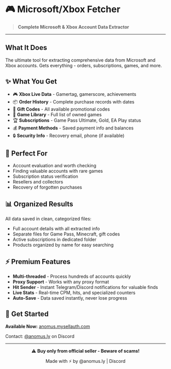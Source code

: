 # 🎮 Microsoft/Xbox Fetcher

> **Complete Microsoft & Xbox Account Data Extractor**

---

## What It Does

The ultimate tool for extracting comprehensive data from Microsoft and Xbox accounts. Gets everything - orders, subscriptions, games, and more.

## ✨ What You Get

- 🎮 **Xbox Live Data** - Gamertag, gamerscore, achievements
- 📦 **Order History** - Complete purchase records with dates
- 🎁 **Gift Codes** - All available promotional codes
- 💎 **Game Library** - Full list of owned games
- 🏆 **Subscriptions** - Game Pass Ultimate, Gold, EA Play status
- 💰 **Payment Methods** - Saved payment info and balances
- 🔒 **Security Info** - Recovery email, phone (if available)

## 🎯 Perfect For

- Account evaluation and worth checking
- Finding valuable accounts with rare games
- Subscription status verification
- Resellers and collectors
- Recovery of forgotten purchases

## 📊 Organized Results

All data saved in clean, categorized files:
- Full account details with all extracted info
- Separate files for Game Pass, Minecraft, gift codes
- Active subscriptions in dedicated folder
- Products organized by name for easy searching

## ⚡ Premium Features

- **Multi-threaded** - Process hundreds of accounts quickly
- **Proxy Support** - Works with any proxy format
- **Hit Sender** - Instant Telegram/Discord notifications for valuable finds
- **Live Stats** - Real-time CPM, hits, and specialized counters
- **Auto-Save** - Data saved instantly, never lose progress

## 🛒 Get Started

**Available Now:** [anomus.mysellauth.com](https://anomus.mysellauth.com)

Contact: [@anomus.ly](https://discord.com/users/1136625769628581928) on Discord

---

<div align="center">

⚠️ **Buy only from official seller - Beware of scams!**

Made with ⚡ by @anomus.ly | Discord

</div>
